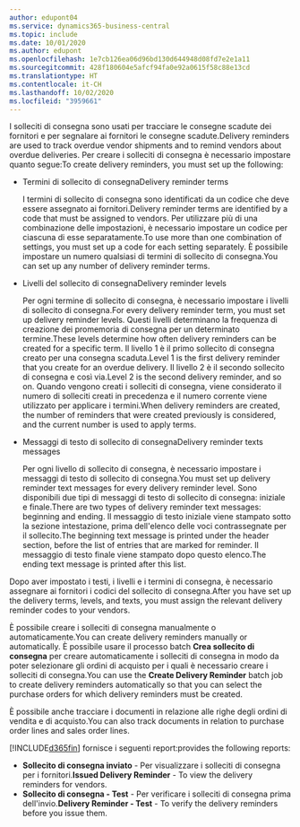 ```yaml
---
author: edupont04
ms.service: dynamics365-business-central
ms.topic: include
ms.date: 10/01/2020
ms.author: edupont
ms.openlocfilehash: 1e7cb126ea06d96bd130d644948d08fd7e2e1a11
ms.sourcegitcommit: 428f180604e5afcf94fa0e92a0615f58c88e13cd
ms.translationtype: HT
ms.contentlocale: it-CH
ms.lasthandoff: 10/02/2020
ms.locfileid: "3959661"
---
```

<span data-ttu-id="32e7c-101">I solleciti di consegna sono usati per tracciare le consegne scadute dei fornitori e per segnalare ai fornitori le consegne scadute.</span><span class="sxs-lookup"><span data-stu-id="32e7c-101">Delivery reminders are used to track overdue vendor shipments and to remind vendors about overdue deliveries.</span></span> <span data-ttu-id="32e7c-102">Per creare i solleciti di consegna è necessario impostare quanto segue:</span><span class="sxs-lookup"><span data-stu-id="32e7c-102">To create delivery reminders, you must set up the following:</span></span>

- <span data-ttu-id="32e7c-103">Termini di sollecito di consegna</span><span class="sxs-lookup"><span data-stu-id="32e7c-103">Delivery reminder terms</span></span>  

    <span data-ttu-id="32e7c-104">I termini di sollecito di consegna sono identificati da un codice che deve essere assegnato ai fornitori.</span><span class="sxs-lookup"><span data-stu-id="32e7c-104">Delivery reminder terms are identified by a code that must be assigned to vendors.</span></span> <span data-ttu-id="32e7c-105">Per utilizzare più di una combinazione delle impostazioni, è necessario impostare un codice per ciascuna di esse separatamente.</span><span class="sxs-lookup"><span data-stu-id="32e7c-105">To use more than one combination of settings, you must set up a code for each setting separately.</span></span> <span data-ttu-id="32e7c-106">È possibile impostare un numero qualsiasi di termini di sollecito di consegna.</span><span class="sxs-lookup"><span data-stu-id="32e7c-106">You can set up any number of delivery reminder terms.</span></span>  

- <span data-ttu-id="32e7c-107">Livelli del sollecito di consegna</span><span class="sxs-lookup"><span data-stu-id="32e7c-107">Delivery reminder levels</span></span>  

    <span data-ttu-id="32e7c-108">Per ogni termine di sollecito di consegna, è necessario impostare i livelli di sollecito di consegna.</span><span class="sxs-lookup"><span data-stu-id="32e7c-108">For every delivery reminder term, you must set up delivery reminder levels.</span></span> <span data-ttu-id="32e7c-109">Questi livelli determinano la frequenza di creazione dei promemoria di consegna per un determinato termine.</span><span class="sxs-lookup"><span data-stu-id="32e7c-109">These levels determine how often delivery reminders can be created for a specific term.</span></span> <span data-ttu-id="32e7c-110">Il livello 1 è il primo sollecito di consegna creato per una consegna scaduta.</span><span class="sxs-lookup"><span data-stu-id="32e7c-110">Level 1 is the first delivery reminder that you create for an overdue delivery.</span></span> <span data-ttu-id="32e7c-111">Il livello 2 è il secondo sollecito di consegna e così via.</span><span class="sxs-lookup"><span data-stu-id="32e7c-111">Level 2 is the second delivery reminder, and so on.</span></span> <span data-ttu-id="32e7c-112">Quando vengono creati i solleciti di consegna, viene considerato il numero di solleciti creati in precedenza e il numero corrente viene utilizzato per applicare i termini.</span><span class="sxs-lookup"><span data-stu-id="32e7c-112">When delivery reminders are created, the number of reminders that were created previously is considered, and the current number is used to apply terms.</span></span>  

- <span data-ttu-id="32e7c-113">Messaggi di testo di sollecito di consegna</span><span class="sxs-lookup"><span data-stu-id="32e7c-113">Delivery reminder texts messages</span></span>  

    <span data-ttu-id="32e7c-114">Per ogni livello di sollecito di consegna, è necessario impostare i messaggi di testo di sollecito di consegna.</span><span class="sxs-lookup"><span data-stu-id="32e7c-114">You must set up delivery reminder text messages for every delivery reminder level.</span></span> <span data-ttu-id="32e7c-115">Sono disponibili due tipi di messaggi di testo di sollecito di consegna: iniziale e finale.</span><span class="sxs-lookup"><span data-stu-id="32e7c-115">There are two types of delivery reminder text messages: beginning and ending.</span></span> <span data-ttu-id="32e7c-116">Il messaggio di testo iniziale viene stampato sotto la sezione intestazione, prima dell'elenco delle voci contrassegnate per il sollecito.</span><span class="sxs-lookup"><span data-stu-id="32e7c-116">The beginning text message is printed under the header section, before the list of entries that are marked for reminder.</span></span> <span data-ttu-id="32e7c-117">Il messaggio di testo finale viene stampato dopo questo elenco.</span><span class="sxs-lookup"><span data-stu-id="32e7c-117">The ending text message is printed after this list.</span></span>  

<span data-ttu-id="32e7c-118">Dopo aver impostato i testi, i livelli e i termini di consegna, è necessario assegnare ai fornitori i codici del sollecito di consegna.</span><span class="sxs-lookup"><span data-stu-id="32e7c-118">After you have set up the delivery terms, levels, and texts, you must assign the relevant delivery reminder codes to your vendors.</span></span>  

<span data-ttu-id="32e7c-119">È possibile creare i solleciti di consegna manualmente o automaticamente.</span><span class="sxs-lookup"><span data-stu-id="32e7c-119">You can create delivery reminders manually or automatically.</span></span> <span data-ttu-id="32e7c-120">È possibile usare il processo batch **Crea sollecito di consegna** per creare automaticamente i solleciti di consegna in modo da poter selezionare gli ordini di acquisto per i quali è necessario creare i solleciti di consegna.</span><span class="sxs-lookup"><span data-stu-id="32e7c-120">You can use the **Create Delivery Reminder** batch job to create delivery reminders automatically so that you can select the purchase orders for which delivery reminders must be created.</span></span>  

<span data-ttu-id="32e7c-121">È possibile anche tracciare i documenti in relazione alle righe degli ordini di vendita e di acquisto.</span><span class="sxs-lookup"><span data-stu-id="32e7c-121">You can also track documents in relation to purchase order lines and sales order lines.</span></span>  

[!INCLUDE[d365fin](../../../includes/d365fin_md.md)] <span data-ttu-id="32e7c-122">fornisce i seguenti report:</span><span class="sxs-lookup"><span data-stu-id="32e7c-122">provides the following reports:</span></span>  

- <span data-ttu-id="32e7c-123">**Sollecito di consegna inviato** - Per visualizzare i solleciti di consegna per i fornitori.</span><span class="sxs-lookup"><span data-stu-id="32e7c-123">**Issued Delivery Reminder** - To view the delivery reminders for vendors.</span></span>  
- <span data-ttu-id="32e7c-124">**Sollecito di consegna - Test** - Per verificare i solleciti di consegna prima dell'invio.</span><span class="sxs-lookup"><span data-stu-id="32e7c-124">**Delivery Reminder - Test** - To verify the delivery reminders before you issue them.</span></span>  
